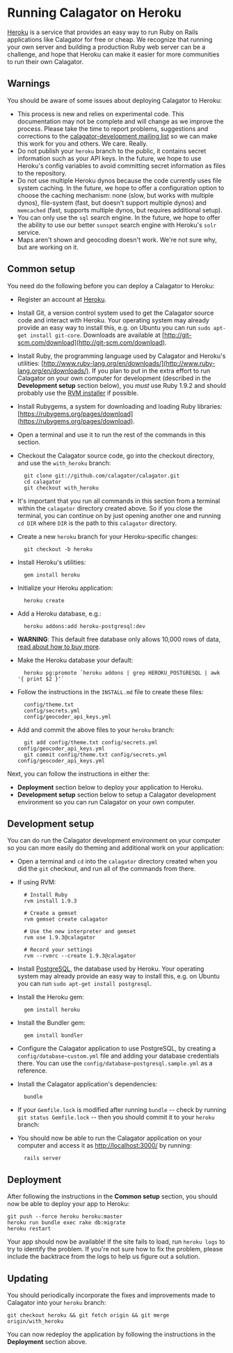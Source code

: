 Running Calagator on Heroku
===========================

[Heroku](http://heroku.com/) is a service that provides an easy way to run Ruby on Rails applications like Calagator for free or cheap. We recognize that running your own server and building a production Ruby web server can be a challenge, and hope that Heroku can make it easier for more communities to run their own Calagator.

Warnings
--------

You should be aware of some issues about deploying Calagator to Heroku:

* This process is new and relies on experimental code. This documentation may not be complete and will change as we improve the process. Please take the time to report problems, suggestions and corrections to the [calagator-development mailing list](http://groups.google.com/group/calagator-development) so we can make this work for you and others. We care. Really.
* Do not publish your `heroku` branch to the public, it contains secret information such as your API keys. In the future, we hope to use Heroku's config variables to avoid committing secret information as files to the repository.
* Do not use multiple Heroku dynos because the code currently uses file system caching. In the future, we hope to offer a configuration option to choose the caching mechanism: none (slow, but works with multiple dynos), file-system (fast, but doesn't support multiple dynos) and `memcached` (fast, supports multiple dynos, but requires additional setup).
* You can only use the `sql` search engine. In the future, we hope to offer the ability to use our better `sunspot` search engine with Heroku's `solr` service.
* Maps aren't shown and geocoding doesn't work. We're not sure why, but are working on it.

Common setup
------------

You need do the following before you can deploy a Calagator to Heroku:

* Register an account at [Heroku](http://heroku.com/).

* Install Git, a version control system used to get the Calagator source code and interact with Heroku. Your operating system may already provide an easy way to install this, e.g. on Ubuntu you can run `sudo apt-get install git-core`. Downloads are available at [http://git-scm.com/download](http://git-scm.com/download).

* Install Ruby, the programming language used by Calagator and Heroku's utilities: [http://www.ruby-lang.org/en/downloads/](http://www.ruby-lang.org/en/downloads/). If you plan to put in the extra effort to run Calagator on your own computer for development (described in the **Development setup** section below), you *must* use Ruby 1.9.2 and should probably use the [RVM installer](https://rvm.beginrescueend.com/rvm/install/) if possible.

* Install Rubygems, a system for downloading and loading Ruby libraries: [https://rubygems.org/pages/download](https://rubygems.org/pages/download).

* Open a terminal and use it to run the rest of the commands in this section.

* Checkout the Calagator source code, go into the checkout directory, and use the `with_heroku` branch:

        git clone git://github.com/calagator/calagator.git
        cd calagator
        git checkout with_heroku

* It's important that you run all commands in this section from a terminal within the `calagator` directory created above. So if you close the terminal, you can continue on by just opening another one and running `cd DIR` where `DIR` is the path to this `calagator` directory.

* Create a new `heroku` branch for your Heroku-specific changes:

        git checkout -b heroku

* Install Heroku's utilities:

        gem install heroku

* Initialize your Heroku application:

        heroku create

* Add a Heroku database, e.g.:

        heroku addons:add heroku-postgresql:dev

* **WARNING**: This default free database only allows 10,000 rows of data, [read about how to buy more](https://addons.heroku.com/heroku-postgresql).

* Make the Heroku database your default:

        heroku pg:promote `heroku addons | grep HEROKU_POSTGRESQL | awk '{ print $2 }'`

* Follow the instructions in the `INSTALL.md` file to create these files:

        config/theme.txt
        config/secrets.yml
        config/geocoder_api_keys.yml

* Add and commit the above files to your `heroku` branch:

        git add config/theme.txt config/secrets.yml config/geocoder_api_keys.yml
        git commit config/theme.txt config/secrets.yml config/geocoder_api_keys.yml

Next, you can follow the instructions in either the:

* **Deployment** section below to deploy your application to Heroku.
* **Development setup** section below to setup a Calagator development environment so you can run Calagator on your own computer.

Development setup
-----------------

You can do run the Calagator development environment on your computer so you can more easily do theming and additional work on your application:

* Open a terminal and `cd` into the `calagator` directory created when you did the `git` checkout, and run all of the commands from there.

* If using RVM:

        # Install Ruby
        rvm install 1.9.3

        # Create a gemset
        rvm gemset create calagator

        # Use the new interpreter and gemset
        rvm use 1.9.3@calagator

        # Record your settings
        rvm --rvmrc --create 1.9.3@calagator

* Install [PostgreSQL](http://www.postgresql.org/), the database used by Heroku. Your operating system may already provide an easy way to install this, e.g. on Ubuntu you can run `sudo apt-get install postgresql`.

* Install the Heroku gem:

        gem install heroku

* Install the Bundler gem:

        gem install bundler

* Configure the Calagator application to use PostgreSQL, by creating a `config/database~custom.yml` file and adding your database credentials there. You can use the `config/database~postgresql.sample.yml` as a reference.

* Install the Calagator application's dependencies:

        bundle

* If your `Gemfile.lock` is modified after running `bundle` -- check by running `git status Gemfile.lock` -- then you should commit it to your `heroku` branch:

* You should now be able to run the Calagator application on your computer and access it as [http://localhost:3000/](http://localhost:3000/) by running:

        rails server

Deployment
----------

After following the instructions in the **Common setup** section, you should now be able to deploy your app to Heroku:

    git push --force heroku heroku:master
    heroku run bundle exec rake db:migrate
    heroku restart

Your app should now be available! If the site fails to load, run `heroku logs` to try to identify the problem. If you're not sure how to fix the problem, please include the backtrace from the logs to help us figure out a solution.

Updating
--------

You should periodically incorporate the fixes and improvements made to Calagator into your `heroku` branch:

    git checkout heroku && git fetch origin && git merge origin/with_heroku

You can now redeploy the application by following the instructions in the **Deployment** section above.
